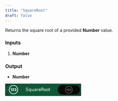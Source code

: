 ```yaml
---
title: "SquareRoot"
draft: false
---
```

Returns the square root of a provided **Number** value.
### Inputs
1. **Number**
### Output
-   **Number**

![SquareRoot](https://raw.githubusercontent.com/battlefield-portal-community/Image-CDN/main/portal_blocks/SquareRoot.png)